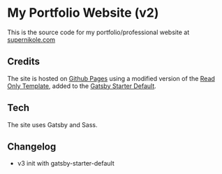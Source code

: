 # My Portfolio Website (v2)

This is the source code for my portfolio/professional website at [supernikole.com](https://supernikole.com/)


## Credits

The site is hosted on [Github Pages](https://pages.github.com/) using a modified version of the [Read Only Template](https://html5up.net/read-only), added to the [Gatsby Starter Default](https://www.gatsbyjs.com/starters/gatsbyjs/gatsby-starter-default).

## Tech

The site uses Gatsby and Sass.

## Changelog
* v3 init with gatsby-starter-default

